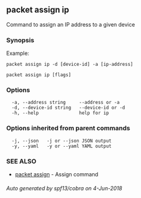 ## packet assign ip

Command to assign an IP address to a given device

### Synopsis

Example:

	packet assign ip -d [device-id] -a [ip-address]
	

```
packet assign ip [flags]
```

### Options

```
  -a, --address string     --address or -a
  -d, --device-id string   --device-id or -d
  -h, --help               help for ip
```

### Options inherited from parent commands

```
  -j, --json   -j or --json JSON output
  -y, --yaml   -y or --yaml YAML output
```

### SEE ALSO

* [packet assign](packet_assign.md)	 - Assign command

###### Auto generated by spf13/cobra on 4-Jun-2018

